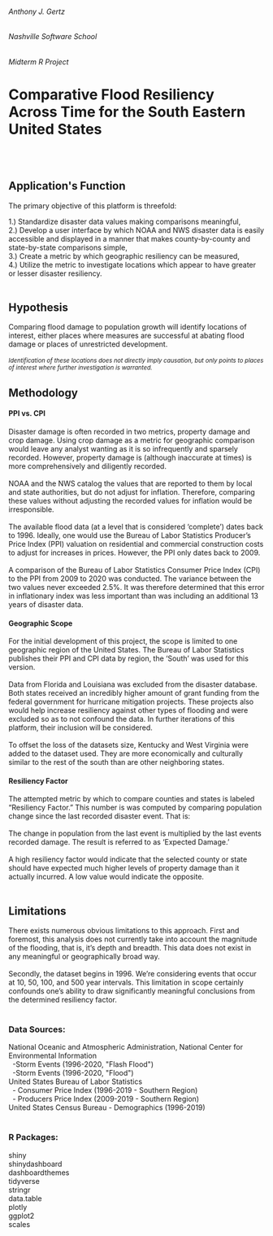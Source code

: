 ###### Anthony J. Gertz
###### Nashville Software School
###### Midterm R Project

# Comparative Flood Resiliency Across Time for the South Eastern United States
<br>
<br>

## Application's Function
The primary objective of this platform is threefold: 

1.)	Standardize disaster data values making comparisons meaningful, <br>
2.)	Develop a user interface by which NOAA and NWS disaster data is easily accessible and displayed in a manner that makes county-by-county and state-by-state comparisons simple, <br>
3.)	Create a metric by which geographic resiliency can be measured,  <br>
4.) Utilize the metric to investigate locations which appear to have greater or lesser disaster resiliency. <br>
<br>

## Hypothesis
Comparing flood damage to population growth will identify locations of interest, either places where measures are successful at abating flood damage or places of unrestricted development. <br>
<br>
<small><i>Identification of these locations does not directly imply causation, but only points to places of interest where further investigation is warranted.</small></i>
<br>

## Methodology
#### PPI vs. CPI
Disaster damage is often recorded in two metrics, property damage and crop damage. Using crop damage as a metric for geographic comparison would leave any analyst wanting as it is so infrequently and sparsely recorded. However, property damage is (although inaccurate at times) is more comprehensively and diligently recorded. <br> 
<br>
NOAA and the NWS catalog the values that are reported to them by local and state authorities, but do not adjust for inflation. Therefore, comparing these values without adjusting the recorded values for inflation would be irresponsible. <br>
<br>
The available flood data (at a level that is considered ‘complete’) dates back to 1996. Ideally, one would use the Bureau of Labor Statistics Producer’s Price Index (PPI) valuation on residential and commercial construction costs to adjust for increases in prices. However, the PPI only dates back to 2009. <br>
<br>
A comparison of the Bureau of Labor Statistics Consumer Price Index (CPI) to the PPI from 2009 to 2020 was conducted. The variance between the two values never exceeded 2.5%. It was  therefore determined that this error in inflationary index was less important than was including an additional 13 years of disaster data. <br>

#### Geographic Scope
For the initial development of this project, the scope is limited to one geographic region of the United States. The Bureau of Labor Statistics publishes their PPI and CPI data by region, the ‘South’ was used for this version. <br> <br>
Data from Florida and Louisiana was excluded from the disaster database. Both states received an incredibly higher amount of grant funding from the federal government for hurricane mitigation projects. These projects also would help increase resiliency against other types of flooding and were excluded so as to not confound the data. In further iterations of this platform, their inclusion will be considered. <br>
<br>
To offset the loss of the datasets size, Kentucky and West Virginia were added to the dataset used. They are more economically and culturally similar to the rest of the south than are other neighboring states. <br>

#### Resiliency Factor
The attempted metric by which to compare counties and states is labeled “Resiliency Factor.” This number is was computed by comparing population change since the last recorded disaster event. That is: <br>
<br>
The change in population from the last event is multiplied by the last events recorded damage. The result is referred to as ‘Expected Damage.’<br>
<br>
A high resiliency factor would indicate that the selected county or state should have expected much higher levels of property damage than it actually incurred. A low value would indicate the opposite.<br>
<br>

## Limitations
There exists numerous obvious limitations to this approach. First and foremost, this analysis does not currently take into account the magnitude of the flooding, that is, it’s depth and breadth. This data does not exist in any meaningful or geographically broad way. <br>
<br>
Secondly, the dataset begins in 1996. We’re considering events that occur at 10, 50, 100, and 500 year intervals. This limitation in scope certainly confounds one’s ability to draw significantly meaningful conclusions from the determined resiliency factor. <br>
<br>


### Data Sources:
National Oceanic and Atmospheric Administration, National Center for Environmental Information <br>
&nbsp; -Storm Events (1996-2020, "Flash Flood") <br>
&nbsp; -Storm Events (1996-2020, "Flood") <br>
United States Bureau of Labor Statistics <br>
&nbsp; - Consumer Price Index (1996-2019 - Southern Region) <br>
&nbsp; - Producers Price Index (2009-2019 - Southern Region) <br>
United States Census Bureau - Demographics (1996-2019) <br>
<br>

### R Packages: 
shiny <br>
shinydashboard <br>
dashboardthemes <br>
tidyverse <br>
stringr <br>
data.table <br>
plotly <br>
ggplot2 <br>
scales <br>


